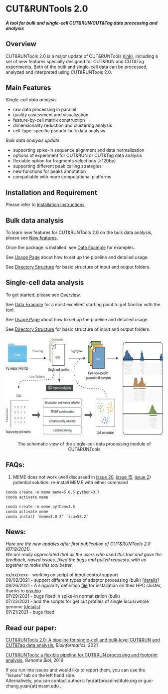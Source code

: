 # CUT&RUNTools 2.0

#### *A tool for bulk and single-cell CUT&RUN/CUT&Tag data processing and analysis*

## Overview

CUT&RUNTools 2.0 is a major update of CUT&RUNTools [(link)](https://bitbucket.org/qzhudfci/cutruntools/), including a set of new features specially designed for CUT&RUN and CUT&Tag experiments. Both of the bulk and single-cell data can be processed, analyzed and interpreted using CUT&RUNTools 2.0.

## Main Features

*Single-cell data analysis*

- raw data processing in parallel
- quality assessment and visualization
- feature-by-cell matrix construction  
- dimensionality reduction and clustering analysis  
- cell-type-specific pseudo-bulk data analysis  
 

*Bulk data analysis update* 

- supporting spike-in sequence alignment and data normalization
- options of experiment for CUT&RUN or CUT&Tag data analysis  
- flexiable option for fragments selections (>120bp) 
- supporting different peak calling strategies 
- new functions for peaks annotation 
- compatiable with more computational platforms  


## Installation and Requirement
Please refer to [Installation Instructions](docs/INSTALL.md).

## Bulk data analysis

To learn new features for CUT&RUNTools 2.0 on the bulk data analysis, please see [New features](docs/bulk-news.md).


Once the package is installed, see [Data Example](docs/bulk-QUICK.md) for examples.

See [Usage Page](docs/bulk-USAGE.md) about how to set up the pipeline and detailed usage. 

See [Directory Structure](docs/bulk-DIRECTORY.md) for basic structure of input and output folders.  



## Single-cell data analysis

To get started, please see [Overview](docs/sc-OVERVIEW.md).  

See [Data Example](docs/sc-QUICK.md) for a most excellent starting point to get familiar with the tool.  

See [Usage Page](docs/sc-USAGE.md) about how to set up the pipeline and detailed usage.  

See [Directory Structure](docs/sc-DIRECTORY.md) for basic structure of input and output folders.

<div align=center> <img src="images/scCRtools.png" width="680" height="318"> </div> 

<p align="center">The schematic view of the single-cell data processing module of CUT&RUNTools</p>  


## FAQs:  

1. MEME does not work (well discussed in [issue 20](https://github.com/fl-yu/CUT-RUNTools-2.0/issues/20), [issue 15](https://github.com/fl-yu/CUT-RUNTools-2.0/issues/15), [issue 2](https://github.com/fl-yu/CUT-RUNTools-2.0/issues/2))  
potential solution: re-install MEME with either command
```
conda create -n meme meme=5.0.5 python=3.7
conda activate meme
```
```
conda create -n meme python=3.6
conda activate meme
conda install ‘meme=5.0.2’ ‘icu=58.2’
```

## News:  

*Here are the new updates after first publication of CUT&RUNTools 2.0 (07/9/2021).*  
*We are really appreciated that all the users who used this tool and gave the feedback, riased issues, fixed the bugs and pulled requests, with us together to make this tool better.*  

xx/xx/xxxx - working on script of input control support  
09/02/2021 - support different types of adaptor processing (bulk) [[details](https://github.com/fl-yu/CUT-RUNTools-2.0/issues/24)]  
08/26/2021 - A singularity definition [file](https://github.com/qiyubio/CutRunTools2_singularity/blob/main/CutRunTools2.def) for installation on their HPC cluster, thanks to [qiyubio](https://github.com/qiyubio)  
07/29/2021 - bugs fixed in spike-in normalization (bulk)  
07/23/2021 - add the scripts for get cut profiles of single locus/whole genome [[details](https://github.com/fl-yu/CUT-RUNTools-2.0/issues/10)]  
07/21/2021 - bugs fixed

## Read our paper:  
[CUT&RUNTools 2.0: A pipeline for single-cell and bulk-level CUT&RUN and CUT&Tag data analysis](https://doi.org/10.1093/bioinformatics/btab507), *Bioinformatics*, 2021

[CUT&RUNTools: a flexible pipeline for CUT&RUN processing and footprint analysis](https://genomebiology.biomedcentral.com/articles/10.1186/s13059-019-1802-4), *Genome Biol*, 2019   


If you run into issues and would like to report them, you can use the "Issues" tab on the left hand side.  
Alternatively, you can contact authors: fyu{at}broadinstitute.org or guo-cheng.yuan{at}mssm.edu .  


